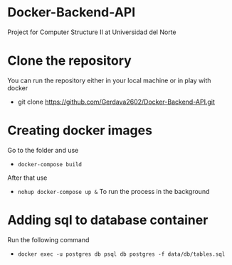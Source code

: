 # Docker-Backend-API
Project for Computer Structure II at Universidad del Norte

# Clone the repository
You can run the repository either in your local machine or in play with docker

- git clone https://github.com/Gerdava2602/Docker-Backend-API.git

# Creating docker images
Go to the folder and use 
 - `docker-compose build`

After that use
 - `nohup docker-compose up &`
To run the process in the background

# Adding sql to database container
Run the following command
- `docker exec -u postgres db psql db postgres -f data/db/tables.sql`
